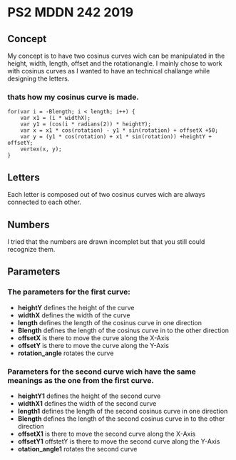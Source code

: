 # PS2 MDDN 242 2019
## Concept
My concept is to have two cosinus curves wich can be manipulated in the height, width, length, offset and the rotationangle. I mainly chose to work with cosinus curves as I wanted to have an technical challange while designing the letters. 

### thats how my cosinus curve is made.

```
for(var i = -Blength; i < length; i++) {
    var x1 = (i * widthX);
    var y1 = (cos(i * radians(2)) * heightY);
    var x = x1 * cos(rotation) - y1 * sin(rotation) + offsetX +50;
    var y = (y1 * cos(rotation) + x1 * sin(rotation)) +heightY + offsetY;
    vertex(x, y);
}
```

## Letters
Each letter is composed out of two cosinus curves wich are always connected to each other.
## Numbers
I tried that the numbers are drawn incomplet but that you still could recognize them. 

## Parameters
### The parameters for the first curve:
- **heightY** defines the height of the curve
- **widthX** defines the width of the curve
- **length** defines the length of the cosinus curve in one direction
- **Blength** defines the length of the cosinus curve in to the other direction
- **offsetX** is there to move the curve along the X-Axis
- **offsetY** is there to move the curve along the Y-Axis
- **rotation_angle** rotates the curve 

### Parameters for the second curve wich have the same meanings as the one from the first curve.
- **heightY1** defines the height of the second curve
- **widthX1** defines the width of the second curve
- **length1** defines the length of the second cosinus curve in one direction
- **Blength** defines the length of the second cosinus curve in to the other direction
- **offsetX1** is there to move the second curve along the X-Axis
- **offsetY1** offstetY is there to move the second curve along the Y-Axis
- **otation_angle1** rotates the second curve